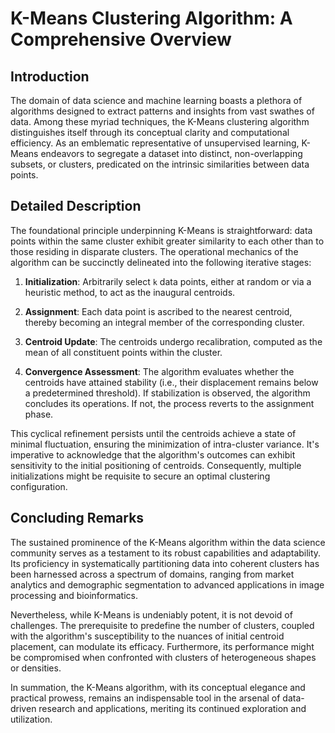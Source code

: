 # K-Means Clustering Algorithm: A Comprehensive Overview

## Introduction

The domain of data science and machine learning boasts a plethora of algorithms designed to extract patterns and insights from vast swathes of data. Among these myriad techniques, the K-Means clustering algorithm distinguishes itself through its conceptual clarity and computational efficiency. As an emblematic representative of unsupervised learning, K-Means endeavors to segregate a dataset into distinct, non-overlapping subsets, or clusters, predicated on the intrinsic similarities between data points.

## Detailed Description

The foundational principle underpinning K-Means is straightforward: data points within the same cluster exhibit greater similarity to each other than to those residing in disparate clusters. The operational mechanics of the algorithm can be succinctly delineated into the following iterative stages:

1. **Initialization**: Arbitrarily select `k` data points, either at random or via a heuristic method, to act as the inaugural centroids.
  
2. **Assignment**: Each data point is ascribed to the nearest centroid, thereby becoming an integral member of the corresponding cluster.
  
3. **Centroid Update**: The centroids undergo recalibration, computed as the mean of all constituent points within the cluster.
  
4. **Convergence Assessment**: The algorithm evaluates whether the centroids have attained stability (i.e., their displacement remains below a predetermined threshold). If stabilization is observed, the algorithm concludes its operations. If not, the process reverts to the assignment phase.

This cyclical refinement persists until the centroids achieve a state of minimal fluctuation, ensuring the minimization of intra-cluster variance. It's imperative to acknowledge that the algorithm's outcomes can exhibit sensitivity to the initial positioning of centroids. Consequently, multiple initializations might be requisite to secure an optimal clustering configuration.

## Concluding Remarks

The sustained prominence of the K-Means algorithm within the data science community serves as a testament to its robust capabilities and adaptability. Its proficiency in systematically partitioning data into coherent clusters has been harnessed across a spectrum of domains, ranging from market analytics and demographic segmentation to advanced applications in image processing and bioinformatics.

Nevertheless, while K-Means is undeniably potent, it is not devoid of challenges. The prerequisite to predefine the number of clusters, coupled with the algorithm's susceptibility to the nuances of initial centroid placement, can modulate its efficacy. Furthermore, its performance might be compromised when confronted with clusters of heterogeneous shapes or densities.

In summation, the K-Means algorithm, with its conceptual elegance and practical prowess, remains an indispensable tool in the arsenal of data-driven research and applications, meriting its continued exploration and utilization.
